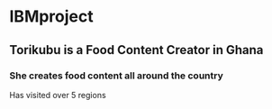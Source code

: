 # IBMproject

## Torikubu is a Food Content Creator in Ghana
### She creates food content all around the country
Has visited over 5 regions

